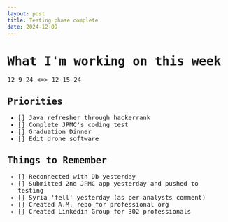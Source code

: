 ```yaml
---
layout: post 
title: Testing phase complete
date: 2024-12-09
---
```


# <tt>What I'm working on this week
12-9-24 <=> 12-15-24

## Priorities
- [] Java refresher through hackerrank
- [] Complete JPMC's coding test
- [] Graduation Dinner
- [] Edit drone software

## Things to Remember
- [] Reconnected with Db yesterday
- [] Submitted 2nd JPMC app yesterday and pushed to testing
- [] Syria 'fell' yesterday (as per analysts comment)
- [] Created A.M. repo for professional org
- [] Created Linkedin Group for 302 professionals
</tt>
